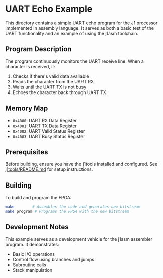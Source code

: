# UART Echo Example

This directory contains a simple UART echo program for the J1 processor implemented in assembly language. It serves as both a basic test of the UART functionality and an example of using the j1asm toolchain.

## Program Description

The program continuously monitors the UART receive line. When a character is received, it:
1. Checks if there's valid data available
2. Reads the character from the UART RX
3. Waits until the UART TX is not busy
4. Echoes the character back through UART TX

## Memory Map

- `0x4000`: UART RX Data Register
- `0x4001`: UART TX Data Register
- `0x4002`: UART Valid Status Register
- `0x4003`: UART Busy Status Register

## Prerequisites

Before building, ensure you have the j1tools installed and configured. See [j1tools/README.md](../../j1tools/README.md) for setup instructions.

## Building

To build and program the FPGA:

```bash
make        # Assembles the code and generates new bitstream
make program # Programs the FPGA with the new bitstream
```

## Development Notes

This example serves as a development vehicle for the j1asm assembler program. It demonstrates:
- Basic I/O operations
- Control flow using branches and jumps
- Subroutine calls
- Stack manipulation
